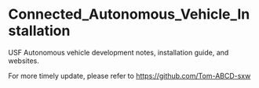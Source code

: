 # Connected_Autonomous_Vehicle_Installation
USF Autonomous vehicle development notes, installation guide, and websites.

For more timely update, please refer to https://github.com/Tom-ABCD-sxw

